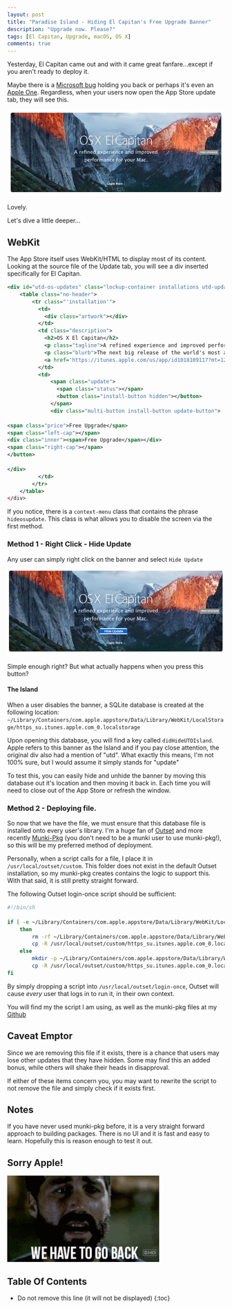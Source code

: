 ```yaml
---
layout: post
title: "Paradise Island - Hiding El Capitan's Free Upgrade Banner"
description: "Upgrade now. Please?"
tags: [El Capitan, Upgrade, macOS, OS X]
comments: true
---
```


Yesterday, El Capitan came out and with it came great fanfare...except if you aren't ready to deploy it.

Maybe there is a [Microsoft bug](https://support.microsoft.com/en-us/kb/3098396) holding you back or perhaps it's even an [Apple One](https://forums.developer.apple.com/message/47409#47409). Regardless,  when your users now open the App Store update tab, they will see this.

![Lovely](/images/2015/10/lovely.png)

Lovely.

Let's dive a little deeper...

## WebKit

The App Store itself uses WebKit/HTML to display most of its content. Looking at the source file of the Update tab, you will see a div inserted specifically for El Capitan.

```xml
<div id="utd-os-updates" class="lockup-container installations utd-updates updates hidden">
	<table class="no-header">
		<tr class="'installation'">
		  <td>
			<div class="artwork"></div>
		  </td>
		  <td class="description">
			<h2>OS X El Capitan</h2>
			<p class="tagline">A refined experience and improved performance for your Mac.</p>
			<p class="blurb">The next big release of the world's most advanced desktop operating system. Now available as a free upgrade.</p>
			<a href='https://itunes.apple.com/us/app/id1018109117?mt=12' class="learn-more">Learn More</a>
		  </td>
		  <td>
			  <span class="update">
				<span class="status"></span>
				<button class="install-button hidden"></button>
			  </span>
			  <div class="multi-button install-button update-button">

<span class="price">Free Upgrade</span>
<span class="left-cap"></span>
<div class="inner"><span>Free Upgrade</span></div>
<span class="right-cap"></span>
</button>

</div>
		  </td>
		</tr>
	</table>
</div>
```

If you notice, there is a `context-menu` class that contains the phrase `hideosupdate`. This class is what allows you to disable the screen via the first method.

### Method 1 - Right Click - Hide Update
Any user can simply right click on the banner and select `Hide Update`

![Hide Update](/images/2015/10/hideupdate.png)

Simple enough right? But what actually happens when you press this button?

#### The Island

When a user disables the banner, a SQLite database is created at the following location: `~/Library/Containers/com.apple.appstore/Data/Library/WebKit/LocalStorage/https_su.itunes.apple.com_0.localstorage`

Upon opening this database, you will find a key called `didHideUTDIsland`. Apple refers to this banner as the Island and if you pay close attention, the original div also had a mention of "utd". What exactly this means, I'm not 100% sure, but I would assume it simply stands for "update"

To test this, you can easily hide and unhide the banner by moving this database out it's location and then moving it back in. Each time you will need to close out of the App Store or refresh the window.

### Method 2 - Deploying file.
So now that we have the file, we must ensure that this database file is installed onto every user's library. I'm a huge fan of [Outset](https://github.com/chilcote/outset) and more recently [Munki-Pkg](https://github.com/munki/munki-pkg) (you don't need to be a munki user to use munki-pkg!), so this will be my preferred method of deployment.

Personally, when a script calls for a file, I place it in `/usr/local/outset/custom`. This folder does not exist in the default Outset installation, so my munki-pkg creates contains the logic to support this. With that said, it is still pretty straight forward.

The following Outset login-once script should be sufficient:

```bash
#!/bin/sh

if [ -e ~/Library/Containers/com.apple.appstore/Data/Library/WebKit/LocalStorage/https_su.itunes.apple.com_0.localstorage ]
    then
        rm -rf ~/Library/Containers/com.apple.appstore/Data/Library/WebKit/LocalStorage/https_su.itunes.apple.com_0.localstorage
        cp -R /usr/local/outset/custom/https_su.itunes.apple.com_0.localstorage ~/Library/Containers/com.apple.appstore/Data/Library/WebKit/LocalStorage/
    else
        mkdir -p ~/Library/Containers/com.apple.appstore/Data/Library/WebKit/LocalStorage
        cp -R /usr/local/outset/custom/https_su.itunes.apple.com_0.localstorage ~/Library/Containers/com.apple.appstore/Data/Library/WebKit/LocalStorage/
fi
```

By simply dropping a script into `/usr/local/outset/login-once`, Outset will cause _every_ user that logs in to run it, in their own context.

You will find my the script I am using, as well as the munki-pkg files at my [Github](https://github.com/erikng/munki-pkg-projects/tree/master/Outset_OL_HideUTDIsland)

## Caveat Emptor
Since we are removing this file if it exists, there is a chance that users may lose other updates that they have hidden. Some may find this an added bonus, while others will shake their heads in disapproval. 

If either of these items concern you, you may want to rewrite the script to not remove the file and simply check if it exists first.

## Notes
If you have never used munki-pkg before, it is a very straight forward approach to building packages. There is no UI and it is fast and easy to learn. Hopefully this is reason enough to test it out.

## Sorry Apple!

![Jack](/images/2015/10/lost.gif)

## Table Of Contents
* Do not remove this line (it will not be displayed)
{:toc}
